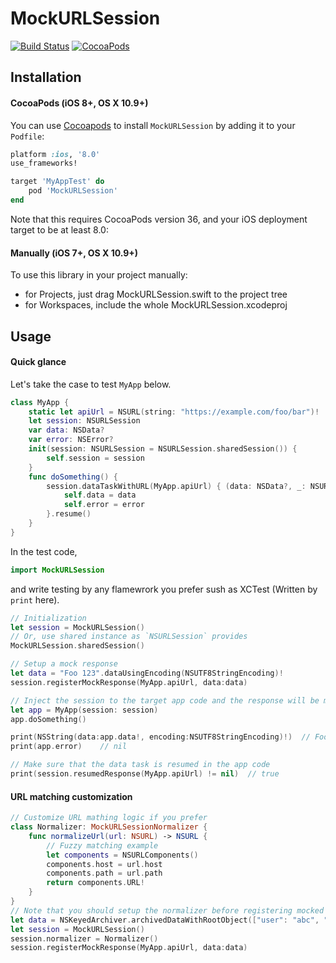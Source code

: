MockURLSession
===

[![Build Status](https://travis-ci.org/announce/MockURLSession.svg?branch=master)](https://travis-ci.org/announce/MockURLSession)
[![CocoaPods](https://img.shields.io/cocoapods/v/MockURLSession.svg?maxAge=2592000)](https://cocoapods.org/pods/MockURLSession)


## Installation

#### CocoaPods (iOS 8+, OS X 10.9+)

You can use [Cocoapods](http://cocoapods.org/) to install `MockURLSession` by adding it to your `Podfile`:

```ruby
platform :ios, '8.0'
use_frameworks!

target 'MyAppTest' do
	pod 'MockURLSession'
end
```
Note that this requires CocoaPods version 36, and your iOS deployment target to be at least 8.0:

#### Manually (iOS 7+, OS X 10.9+)

To use this library in your project manually:

* for Projects, just drag MockURLSession.swift to the project tree
* for Workspaces, include the whole MockURLSession.xcodeproj


## Usage

#### Quick glance

Let's take the case to test `MyApp` below.

```swift
class MyApp {
    static let apiUrl = NSURL(string: "https://example.com/foo/bar")!
    let session: NSURLSession
    var data: NSData?
    var error: NSError?
    init(session: NSURLSession = NSURLSession.sharedSession()) {
        self.session = session
    }
    func doSomething() {
        session.dataTaskWithURL(MyApp.apiUrl) { (data: NSData?, _: NSURLResponse?, error: NSError?) in
            self.data = data
            self.error = error
        }.resume()
    }
}
```

In the test code,

```swift
import MockURLSession
```

and write testing by any flamewrork you prefer sush as XCTest (Written by `print` here).

```swift
// Initialization
let session = MockURLSession()
// Or, use shared instance as `NSURLSession` provides
MockURLSession.sharedSession()

// Setup a mock response
let data = "Foo 123".dataUsingEncoding(NSUTF8StringEncoding)!
session.registerMockResponse(MyApp.apiUrl, data:data)

// Inject the session to the target app code and the response will be mocked like below
let app = MyApp(session: session)
app.doSomething()

print(NSString(data:app.data!, encoding:NSUTF8StringEncoding)!)  // Foo 123
print(app.error)    // nil

// Make sure that the data task is resumed in the app code
print(session.resumedResponse(MyApp.apiUrl) != nil)  // true
```

#### URL matching customization

```swift
// Customize URL mathing logic if you prefer
class Normalizer: MockURLSessionNormalizer {
    func normalizeUrl(url: NSURL) -> NSURL {
        // Fuzzy matching example
        let components = NSURLComponents()
        components.host = url.host
        components.path = url.path
        return components.URL!
    }
}
// Note that you should setup the normalizer before registering mocked response
let data = NSKeyedArchiver.archivedDataWithRootObject(["user": "abc", "age": 20])
let session = MockURLSession()
session.normalizer = Normalizer()
session.registerMockResponse(MyApp.apiUrl, data:data)
```
